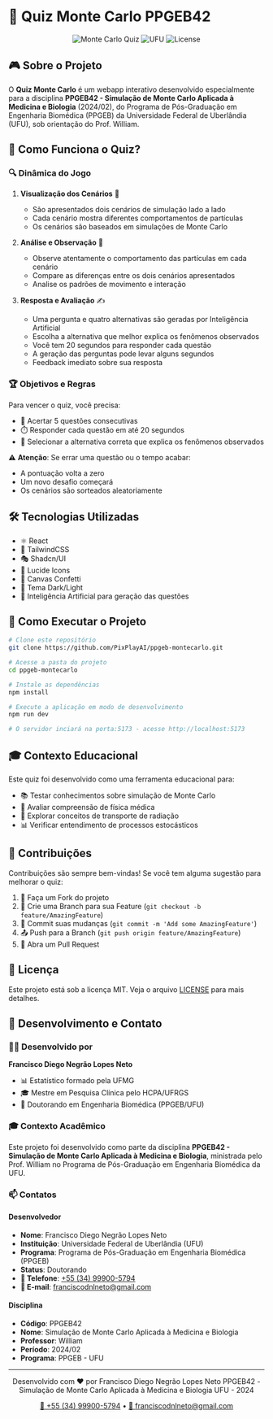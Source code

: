 # 🎯 Quiz Monte Carlo PPGEB42

<div align="center">

![Monte Carlo Quiz](https://img.shields.io/badge/Quiz-Monte%20Carlo-blue)
![UFU](https://img.shields.io/badge/UFU-PPGEB-green)
![License](https://img.shields.io/badge/license-MIT-orange)

</div>

## 🎮 Sobre o Projeto

O **Quiz Monte Carlo** é um webapp interativo desenvolvido especialmente para a disciplina **PPGEB42 - Simulação de Monte Carlo Aplicada à Medicina e Biologia** (2024/02), do Programa de Pós-Graduação em Engenharia Biomédica (PPGEB) da Universidade Federal de Uberlândia (UFU), sob orientação do Prof. William.

## 🎲 Como Funciona o Quiz?

### 🔍 Dinâmica do Jogo

1. **Visualização dos Cenários** 👀

   - São apresentados dois cenários de simulação lado a lado
   - Cada cenário mostra diferentes comportamentos de partículas
   - Os cenários são baseados em simulações de Monte Carlo

2. **Análise e Observação** 🤔

   - Observe atentamente o comportamento das partículas em cada cenário
   - Compare as diferenças entre os dois cenários apresentados
   - Analise os padrões de movimento e interação

3. **Resposta e Avaliação** ✍️
   - Uma pergunta e quatro alternativas são geradas por Inteligência Artificial
   - Escolha a alternativa que melhor explica os fenômenos observados
   - Você tem 20 segundos para responder cada questão
   - A geração das perguntas pode levar alguns segundos
   - Feedback imediato sobre sua resposta

### 🏆 Objetivos e Regras

Para vencer o quiz, você precisa:

- 🎯 Acertar 5 questões consecutivas
- ⏱️ Responder cada questão em até 20 segundos
- 📝 Selecionar a alternativa correta que explica os fenômenos observados

⚠️ **Atenção**: Se errar uma questão ou o tempo acabar:

- A pontuação volta a zero
- Um novo desafio começará
- Os cenários são sorteados aleatoriamente

## 🛠️ Tecnologias Utilizadas

- ⚛️ React
- 🎨 TailwindCSS
- 🎭 Shadcn/UI
- 💫 Lucide Icons
- 🎉 Canvas Confetti
- 🌙 Tema Dark/Light
- 🤖 Inteligência Artificial para geração das questões

## 🚀 Como Executar o Projeto

```bash
# Clone este repositório
git clone https://github.com/PixPlayAI/ppgeb-montecarlo.git

# Acesse a pasta do projeto
cd ppgeb-montecarlo

# Instale as dependências
npm install

# Execute a aplicação em modo de desenvolvimento
npm run dev

# O servidor inciará na porta:5173 - acesse http://localhost:5173
```

## 🎓 Contexto Educacional

Este quiz foi desenvolvido como uma ferramenta educacional para:

- 📚 Testar conhecimentos sobre simulação de Monte Carlo
- 🔬 Avaliar compreensão de física médica
- 🧪 Explorar conceitos de transporte de radiação
- 📊 Verificar entendimento de processos estocásticos

## 🤝 Contribuições

Contribuições são sempre bem-vindas! Se você tem alguma sugestão para melhorar o quiz:

1. 🍴 Faça um Fork do projeto
2. 🔨 Crie uma Branch para sua Feature (`git checkout -b feature/AmazingFeature`)
3. 💾 Commit suas mudanças (`git commit -m 'Add some AmazingFeature'`)
4. 📤 Push para a Branch (`git push origin feature/AmazingFeature`)
5. 🔄 Abra um Pull Request

## 📄 Licença

Este projeto está sob a licença MIT. Veja o arquivo [LICENSE](LICENSE) para mais detalhes.

## 👥 Desenvolvimento e Contato

### 👨‍💻 Desenvolvido por

**Francisco Diego Negrão Lopes Neto**

- 📊 Estatístico formado pela UFMG
- 🎓 Mestre em Pesquisa Clínica pelo HCPA/UFRGS
- 🔬 Doutorando em Engenharia Biomédica (PPGEB/UFU)

### 🎓 Contexto Acadêmico

Este projeto foi desenvolvido como parte da disciplina **PPGEB42 - Simulação de Monte Carlo Aplicada à Medicina e Biologia**, ministrada pelo Prof. William no Programa de Pós-Graduação em Engenharia Biomédica da UFU.

### 📫 Contatos

#### Desenvolvedor

- **Nome**: Francisco Diego Negrão Lopes Neto
- **Instituição**: Universidade Federal de Uberlândia (UFU)
- **Programa**: Programa de Pós-Graduação em Engenharia Biomédica (PPGEB)
- **Status**: Doutorando
- **📱 Telefone**: [+55 (34) 99900-5794](tel:+5534999005794)
- **📧 E-mail**: [franciscodnlneto@gmail.com](mailto:franciscodnlneto@gmail.com)

#### Disciplina

- **Código**: PPGEB42
- **Nome**: Simulação de Monte Carlo Aplicada à Medicina e Biologia
- **Professor**: William
- **Período**: 2024/02
- **Programa**: PPGEB - UFU

---

<div align="center">

Desenvolvido com ❤️ por Francisco Diego Negrão Lopes Neto
PPGEB42 - Simulação de Monte Carlo Aplicada à Medicina e Biologia
UFU - 2024

[📱 +55 (34) 99900-5794](tel:+5534999005794) • [📧 franciscodnlneto@gmail.com](mailto:franciscodnlneto@gmail.com)

</div>
